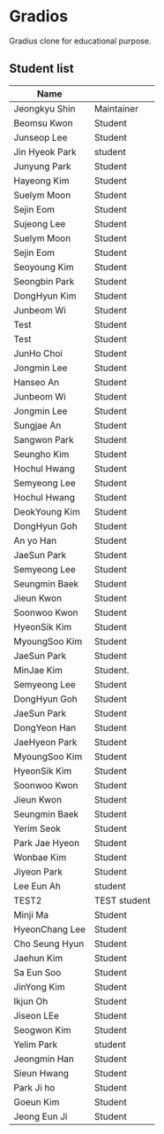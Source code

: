 # Gradios

Gradius clone for educational purpose.

## Student list

| Name         |            |
|--------------|------------|
| Jeongkyu Shin| Maintainer |
| Beomsu Kwon  | Student    |
| Junseop Lee| Student    |
| Jin Hyeok Park| student   |
| Junyung Park | Student |
| Hayeong Kim| Student |
| Suelym Moon  | Student    |
| Sejin Eom    | Student    |
| Sujeong Lee    | Student     |
| Suelym Moon  | Student    |
| Sejin Eom    | Student    |
| Seoyoung Kim| Student     |
| Seongbin Park| Student    |
| DongHyun Kim | Student    |
| Junbeom Wi | Student  |
| Test         | Student    |
| Test         | Student    |
| JunHo Choi   | Student    |
| Jongmin Lee  | Student    |
| Hanseo An    | Student    |
| Junbeom Wi | Student  |
| Jongmin Lee  | Student    |
| Sungjae An| Student |
| Sangwon Park| Student |
| Seungho Kim  | Student    |
| Hochul Hwang | Student    |
| Semyeong Lee|Student|
| Hochul Hwang | Student    |
| DeokYoung Kim | Student|
| DongHyun Goh | Student    |
| An yo Han    | Student   |
| JaeSun Park  | Student   |
| Semyeong Lee|Student|
| Seungmin Baek| Student	  |
| Jieun Kwon   | Student    |
| Soonwoo Kwon | Student    |
| HyeonSik Kim | Student   |
| MyoungSoo Kim| Student    |
| JaeSun Park  | Student   |
| MinJae Kim   | Student.  |
| Semyeong Lee|Student|
| DongHyun Goh | Student    |
| JaeSun Park  | Student   |
| DongYeon Han | Student |
|JaeHyeon Park |   Student   |
| MyoungSoo Kim| Student    |
| HyeonSik Kim | Student   |
| Soonwoo Kwon | Student    |
| Jieun Kwon   | Student    |
| Seungmin Baek| Student	  |
| Yerim Seok | Student |
|Park Jae Hyeon | Student |
| Wonbae Kim   | Student   |
| Jiyeon Park  | Student    |
| Lee Eun Ah | student |
| TEST2        | TEST student |
| Minji Ma | Student |
| HyeonChang Lee | Student |
|Cho Seung Hyun| Student |
| Jaehun Kim   | Student |
| Sa Eun Soo | Student |
| JinYong Kim | Student |
| Ikjun Oh | Student |
| Jiseon LEe | Student |
| Seogwon Kim | Student |
|Yelim Park    | student |
| Jeongmin Han | Student |
| Sieun Hwang | Student |
| Park Ji ho | Student |
| Goeun Kim | Student |
| Jeong Eun Ji | Student |
